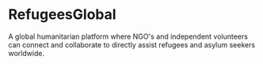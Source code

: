 # RefugeesGlobal
A global humanitarian platform where NGO's and independent volunteers can connect and collaborate to directly assist refugees and asylum seekers worldwide.
